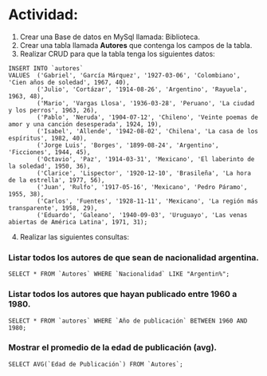 # Actividad:

1. Crear una Base de datos en MySql llamada: Biblioteca.
2. Crear una tabla llamada **Autores** que contenga los campos de la tabla.
3. Realizar CRUD para que la tabla tenga los siguientes datos:

```
INSERT INTO `autores`
VALUES  ('Gabriel', 'García Márquez', '1927-03-06', 'Colombiano', 'Cien años de soledad', 1967, 40),
        ('Julio', 'Cortázar', '1914-08-26', 'Argentino', 'Rayuela', 1963, 48),
        ('Mario', 'Vargas Llosa', '1936-03-28', 'Peruano', 'La ciudad y los perros', 1963, 26),
        ('Pablo', 'Neruda', '1904-07-12', 'Chileno', 'Veinte poemas de amor y una canción desesperada', 1924, 19),
        ('Isabel', 'Allende', '1942-08-02', 'Chilena', 'La casa de los espíritus', 1982, 40),
        ('Jorge Luis', 'Borges', '1899-08-24', 'Argentino', 'Ficciones', 1944, 45),
        ('Octavio', 'Paz', '1914-03-31', 'Mexicano', 'El laberinto de la soledad', 1950, 36),
        ('Clarice', 'Lispector', '1920-12-10', 'Brasileña', 'La hora de la estrella', 1977, 56),
        ('Juan', 'Rulfo', '1917-05-16', 'Mexicano', 'Pedro Páramo', 1955, 38),
        ('Carlos', 'Fuentes', '1928-11-11', 'Mexicano', 'La región más transparente', 1958, 29),
        ('Eduardo', 'Galeano', '1940-09-03', 'Uruguayo', 'Las venas abiertas de América Latina', 1971, 31);

```

4. Realizar las siguientes consultas:
  
### Listar todos los autores de que sean de nacionalidad argentina.

```
SELECT * FROM `Autores` WHERE `Nacionalidad` LIKE "Argentin%";
```

### Listar todos los autores que hayan publicado entre 1960 a 1980.

```
SELECT * FROM `autores` WHERE `Año de publicación` BETWEEN 1960 AND 1980;
```

### Mostrar el promedio de la edad de publicación (avg).

```
SELECT AVG(`Edad de Publicación`) FROM `Autores`;
```
